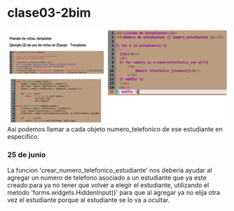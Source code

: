 # clase03-2bim

![alt text](image.png)
Asi podemos llamar a cada objeto numero_telefonico de ese estudiante en especifico.



### 25 de junio
La funcion 'crear_numero_telefonico_estudiante' nos deberia ayudar al agregar un numero de telefono asociado a un estudiante que ya este creado para ya no tener que volver a elegir el estudiante, utilizando el metodo 'forms.widgets.HiddenInput()' para que al agregar ya no elija otra vez el estudiante porque al estudiante se lo va a ocultar.